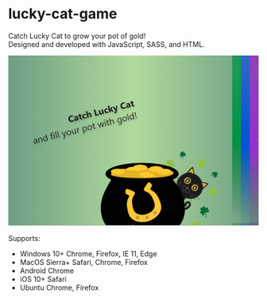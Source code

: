 # lucky-cat-game
Catch Lucky Cat to grow your pot of gold! <br />
Designed and developed with JavaScript, SASS, and HTML. 

<img src="https://github.com/jessbodie/personal-website/blob/master/img/projects/proj_lucky_cat.png" alt="Lucky Cat - Game" width="600">


Supports:
<ul> 
<li>Windows 10+ Chrome, Firefox, IE 11, Edge
<li>MacOS Sierra+ Safari, Chrome, Firefox
<li>Android Chrome
<li>iOS 10+ Safari
<li>Ubuntu Chrome, Firefox
</ul>

